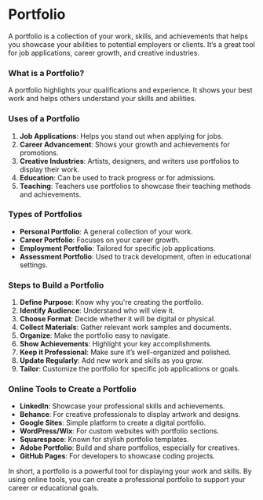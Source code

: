 # Portfolio

A portfolio is a collection of your work, skills, and achievements that helps you showcase your abilities to potential employers or clients. It’s a great tool for job applications, career growth, and creative industries.

### What is a Portfolio?

A portfolio highlights your qualifications and experience. It shows your best work and helps others understand your skills and abilities.

### Uses of a Portfolio

1. **Job Applications**: Helps you stand out when applying for jobs.
2. **Career Advancement**: Shows your growth and achievements for promotions.
3. **Creative Industries**: Artists, designers, and writers use portfolios to display their work.
4. **Education**: Can be used to track progress or for admissions.
5. **Teaching**: Teachers use portfolios to showcase their teaching methods and achievements.

### Types of Portfolios

- **Personal Portfolio**: A general collection of your work.
- **Career Portfolio**: Focuses on your career growth.
- **Employment Portfolio**: Tailored for specific job applications.
- **Assessment Portfolio**: Used to track development, often in educational settings.

### Steps to Build a Portfolio

1. **Define Purpose**: Know why you're creating the portfolio.
2. **Identify Audience**: Understand who will view it.
3. **Choose Format**: Decide whether it will be digital or physical.
4. **Collect Materials**: Gather relevant work samples and documents.
5. **Organize**: Make the portfolio easy to navigate.
6. **Show Achievements**: Highlight your key accomplishments.
7. **Keep it Professional**: Make sure it’s well-organized and polished.
8. **Update Regularly**: Add new work and skills as you grow.
9. **Tailor**: Customize the portfolio for specific job applications or goals.

### Online Tools to Create a Portfolio

- **LinkedIn**: Showcase your professional skills and achievements.
- **Behance**: For creative professionals to display artwork and designs.
- **Google Sites**: Simple platform to create a digital portfolio.
- **WordPress/Wix**: For custom websites with portfolio sections.
- **Squarespace**: Known for stylish portfolio templates.
- **Adobe Portfolio**: Build and share portfolios, especially for creatives.
- **GitHub Pages**: For developers to showcase coding projects.

In short, a portfolio is a powerful tool for displaying your work and skills. By using online tools, you can create a professional portfolio to support your career or educational goals.